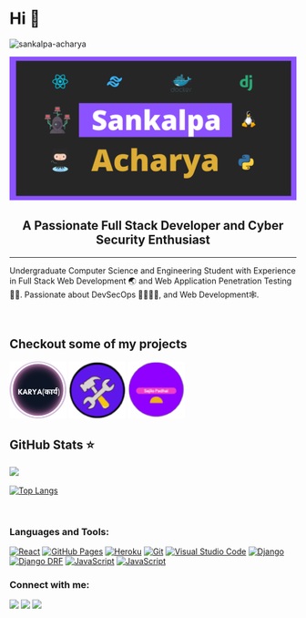 <h1>Hi 👋</h1>
<p align="left"> <img src="https://komarev.com/ghpvc/?username=Sankalpa-Acharya&label=Profile%20views&color=0e75b6&style=flat" alt="sankalpa-acharya" /> </p>

<img src="img/carbon.png">

<br>

<h2 align="center">A Passionate Full Stack Developer and Cyber Security Enthusiast </h2>
<hr>


<p style="font-size:14px">Undergraduate Computer Science and Engineering Student with Experience in Full Stack Web Development 🌏 and Web Application Penetration Testing 🐱‍💻. Passionate about DevSecOps 🐳👨🏻‍💻, and Web Development🕸️.</p>
<br>

<h2>Checkout some of my projects</h2>

<a href="https://github.com/sankalpa-acharya/karya"><img src="img/karya.png" width="100"></a>
<a href="https://github.com/Sankalpa-Acharya/Buildme.io"><img src="img/buildme.png" width="100"></a>
<a href="https://github.com/Sankalpa-Acharya/SajiloPadhai"><img src="img/sajilo.png" width="100"></a>


<h2>GitHub Stats ⭐️</h2>
<p align="left">
<img src="https://github-readme-stats.vercel.app/api?username=sankalpa-acharya&count_private=true&show_icons=true&theme=github_dark">
</p>

[![Top Langs](https://github-readme-stats.vercel.app/api/top-langs/?username=sankalpa-acharya&layout=compact)](https://github.com/sankalpa-acharya/github-readme-stats)

<p align="right">

</p>
<br>

<h3 align="left">Languages and Tools:</h3>
    <a href="#"><img alt="React" src="https://img.shields.io/badge/React%20-%2320232a.svg?logo=react&logoColor=%2361DAFB"></a>
    <a href="#"><img alt="GitHub Pages" src="https://img.shields.io/badge/GitHub%20Pages-%23327FC7.svg?logo=github&logoColor=white"></a>
    <a href="#"><img alt="Heroku" src="https://img.shields.io/badge/Heroku%20-%23430098.svg?logo=heroku&logoColor=white"></a>
    <a href="#"><img alt="Git" src="https://img.shields.io/badge/Git%20-%23F05033.svg?logo=git&logoColor=white"></a>
    <a href="#"><img alt="Visual Studio Code" src="https://img.shields.io/badge/Visual%20Studio%20Code-0078d7.svg?logo=visual-studio-code&logoColor=white"></a>
    <a href="#"><img alt="Django" src="https://img.shields.io/badge/django-%23092E20.svg?logo=django&logoColor=white"></a>
    <a href="#"><img alt="Django DRF" src="https://img.shields.io/badge/DJANGO-REST-ff1709.svg?logo=django&logoColor=white"></a>
    <a href="#"><img alt="JavaScript" src="https://img.shields.io/badge/javascript-%23323330.svg?logo=javascript&logoColor=yello"></a>
    <a href="#"><img alt="JavaScript" src="https://img.shields.io/badge/python-3670A0.svg?logo=python&logoColor=ffdd54"></a>
    

<br>
<h3 align="left">Connect with me:</h3>
<p align="left">

[![](https://img.shields.io/badge/linkedin-%230077B5.svg?style=for-the-badge&logo=linkedin&logoColor=white)](https://www.linkedin.com/in/sankalpa-acharya-332808219/)
[![](https://img.shields.io/badge/Twitter-1DA1F2?style=for-the-badge&logo=twitter&logoColor=white)](https://twitter.com/sankalpa_02)
[![](https://img.shields.io/badge/Gmail-D14836?style=for-the-badge&logo=gmail&logoColor=white)](mailto:sankalpaacharya6609@gmail.com)

</p>
